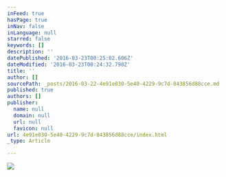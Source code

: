 ```yaml
---
inFeed: true
hasPage: true
inNav: false
inLanguage: null
starred: false
keywords: []
description: ''
datePublished: '2016-03-23T00:25:02.606Z'
dateModified: '2016-03-23T00:24:32.790Z'
title: ''
author: []
sourcePath: _posts/2016-03-22-4e91e030-5e40-4229-9c7d-843856d88cce.md
published: true
authors: []
publisher:
  name: null
  domain: null
  url: null
  favicon: null
url: 4e91e030-5e40-4229-9c7d-843856d88cce/index.html
_type: Article

---
```

![](https://the-grid-user-content.s3-us-west-2.amazonaws.com/d6b8cc76-891f-42c1-8b7d-f7943fc26d26.jpg)